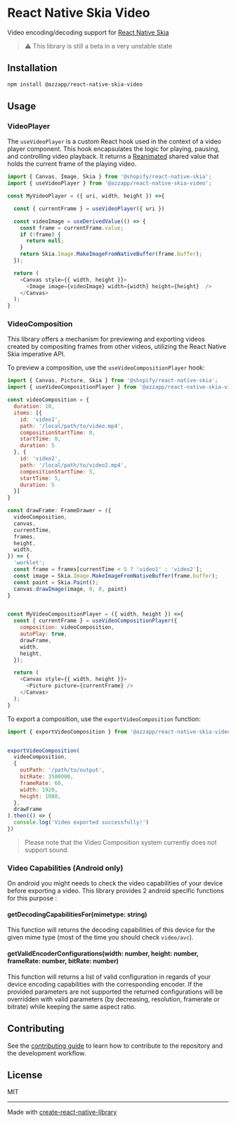 # React Native Skia Video

Video encoding/decoding support for [React Native Skia](https://github.com/Shopify/react-native-skia)

> ⚠️ This library is still a beta in a very unstable state

## Installation

```sh
npm install @azzapp/react-native-skia-video
```

## Usage

### VideoPlayer

The `useVideoPlayer` is a custom React hook used in the context of a video player component. This hook encapsulates the logic for playing, pausing, and controlling video playback. It returns a [Reanimated](https://docs.swmansion.com/react-native-reanimated/) shared value that holds the current frame of the playing video.

```js
import { Canvas, Image, Skia } from '@shopify/react-native-skia';
import { useVideoPlayer } from '@azzapp/react-native-skia-video';

const MyVideoPlayer = ({ uri, width, height }) =>{

  const { currentFrame } = useVideoPlayer({ uri })

  const videoImage = useDerivedValue(() => {
    const frame = currentFrame.value;
    if (!frame) {
      return null;
    }
    return Skia.Image.MakeImageFromNativeBuffer(frame.buffer);
  });

  return (
    <Canvas style={{ width, height }}>
      <Image image={videoImage} width={width} height={height}  />
    </Canvas>
  );
}

```

### VideoComposition

This library offers a mechanism for previewing and exporting videos created by compositing frames from other videos, utilizing the React Native Skia imperative API.

To preview a composition, use the `useVideoCompositionPlayer` hook:

```js
import { Canvas, Picture, Skia } from '@shopify/react-native-skia';
import { useVideoCompositionPlayer } from '@azzapp/react-native-skia-video'

const videoComposition = {
  duration: 10,
  items: [{
    id: 'video1',
    path: '/local/path/to/video.mp4',
    compositionStartTime: 0,
    startTime: 0,
    duration: 5
  }, {
    id: 'video2',
    path: '/local/path/to/video2.mp4',
    compositionStartTime: 5,
    startTime: 5,
    duration: 5
  }]
}

const drawFrame: FrameDrawer = ({
  videoComposition,
  canvas,
  currentTime,
  frames,
  height,
  width,
}) => {
  'worklet';
  const frame = frames[currentTime < 5 ? 'video1' : 'video2'];
  const image = Skia.Image.MakeImageFromNativeBuffer(frame.buffer);
  const paint = Skia.Paint();
  canvas.drawImage(image, 0, 0, paint)
}


const MyVideoCompositionPlayer = ({ width, height }) =>{
  const { currentFrame } = useVideoCompositionPlayer({
    composition: videoComposition,
    autoPlay: true,
    drawFrame,
    width,
    height,
  });

  return (
    <Canvas style={{ width, height }}>
      <Picture picture={currentFrame} />
    </Canvas>
  );
}
```

To export a composition, use the `exportVideoComposition` function:

```js
import { exportVideoComposition } from '@azzapp/react-native-skia-video'


exportVideoComposition(
  videoComposition,
  {
    outPath: '/path/to/output',
    bitRate: 3500000,
    frameRate: 60,
    width: 1920,
    height: 1080,
  },
  drawFrame
).then(() => {
  console.log('Video exported successfully!')
})
```

> Please note that the Video Composition system currently does not support sound.


### Video Capabilities (Android only)

On android you might needs to check the video capabilities of your device before exporting a video. This library provides 2 android specific functions for this purpose : 

#### getDecodingCapabilitiesFor(mimetype: string)

This function will returns the decoding capabilities of this device for the given mime type (most of the time you should check `video/avc`).

#### getValidEncoderConfigurations(width: number, height: number, frameRate: number, bitRate: number)

This function will returns a list of valid configuration in regards of your device encoding capabilities with the corresponding encoder.
If the provided parameters are not supported the returned configurations will be overridden with valid parameters (by decreasing, resolution, framerate or bitrate) while keeping the same aspect ratio.


## Contributing

See the [contributing guide](CONTRIBUTING.md) to learn how to contribute to the repository and the development workflow.

## License

MIT

---

Made with [create-react-native-library](https://github.com/callstack/react-native-builder-bob)
